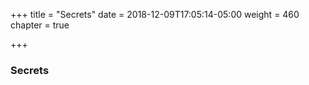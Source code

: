 +++
title = "Secrets"
date = 2018-12-09T17:05:14-05:00
weight = 460
chapter = true

+++

### Secrets

